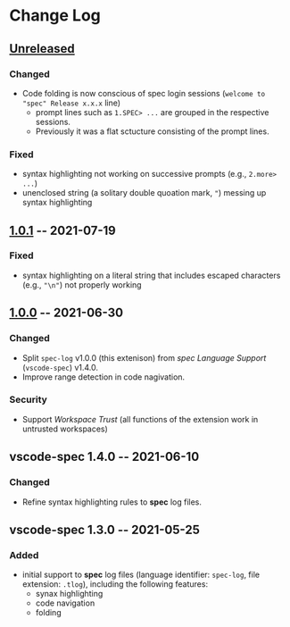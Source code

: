# Change Log

<!-- All notable changes to the "vscode-spec-log" extension will be documented in this file. -->

## [Unreleased]

### Changed

- Code folding is now conscious of spec login sessions (`welcome to "spec" Release x.x.x` line)
  - prompt lines such as `1.SPEC> ...` are grouped in the respective sessions.
  - Previously it was a flat sctucture consisting of the prompt lines.

### Fixed

- syntax highlighting not working on successive prompts (e.g., `2.more> ...`)
- unenclosed string (a solitary double quoation mark, `"`) messing up syntax highlighting

## [1.0.1] -- 2021-07-19

### Fixed

- syntax highlighting on a literal string that includes escaped characters (e.g., `"\n"`) not properly working

## [1.0.0] -- 2021-06-30

### Changed

- Split `spec-log` v1.0.0 (this extenison) from _spec Language Support_ (`vscode-spec`) v1.4.0.
- Improve range detection in code nagivation.

### Security

- Support _Workspace Trust_ (all functions of the extension work in untrusted workspaces)

## vscode-spec 1.4.0 -- 2021-06-10

### Changed

- Refine syntax highlighting rules to __spec__ log files.

## vscode-spec 1.3.0 -- 2021-05-25

### Added

- initial support to __spec__ log files (language identifier: `spec-log`, file extension: `.tlog`), including the following features:
  - synax highlighting
  - code navigation
  - folding

[Unreleased]: https://github.com/fujidana/vscode-spec-log/compare/v1.0.1...HEAD
[1.0.1]: https://github.com/fujidana/vscode-spec-log/compare/v1.0.0...v1.0.1
[1.0.0]: https://github.com/fujidana/vscode-spec-log/releases/tag/v1.0.0
